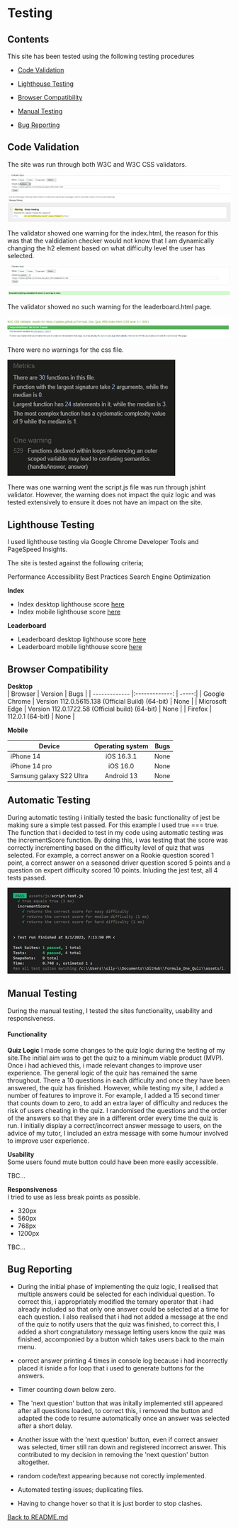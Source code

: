 # Testing

## Contents

This site has been tested using the following testing procedures

* [Code Validation](#Code-validation)  

* [Lighthouse Testing](#Lighthouse-Testing)

* [Browser Compatibility](#Browser-Compatibility)

* [Manual Testing](#Manual-Testing)

* [Bug Reporting](#Bug-Reporting)


## Code Validation  

The site was run through both W3C and W3C CSS validators.  

![Image of validator index testing](README-images/index-w3-validator.png "Optional title")  

The validator showed one warning for the index.html, the reason for this was that the valdidation checker would not know that I am dynamically changing the h2 element based on what difficulty level the user has selected.  

![Image of validator leaderboard testing](README-images/leaderboard-w3-validator.png "Optional title")  

The validator showed no such warning for the leaderboard.html page.  

![Image of css validator testing](README-images/w3-css-validator.png "Optional title")  

There were no warnings for the css file.  

![Image of javascript jshint testing](README-images/jshint-validator.png "Optional title")  

There was one warning went the script.js file was run through jshint validator. However, the warning does not impact the quiz logic and was tested extensively to ensure it does not have an impact on the site.  


## Lighthouse Testing  

I used lighthouse testing via Google Chrome Developer Tools and PageSpeed Insights.

The site is tested against the following criteria;

Performance
Accessibility
Best Practices
Search Engine Optimization


**Index**  

- Index desktop lighthouse score [here](README-images/index-desktop-lighthouse.png "Optional title")  
- Index mobile lighthouse score [here](README-images/index-mobile-lighthouse.png "Optional title")  

**Leaderboard**  

 - Leaderboard desktop lighthouse score [here](README-images/leaderboard-desktop-lighthouse.png "Optional title")  
 - Leaderboard mobile lighthouse score [here](README-images/leaderboard-mobile-lighthouse.png "Optional title") 

## Browser Compatibility 
  
**Desktop**  
| Browser            | Version                                               | Bugs  |
| -------------      |:-------------:                                        | -----:|
| Google Chrome      | Version 112.0.5615.138 (Official Build) (64-bit)      | None  |
| Microsoft Edge     | Version 112.0.1722.58 (Official build) (64-bit)       | None  |
| Firefox            | 112.0.1 (64-bit)                                      | None  |  
  
**Mobile**  


| Device                   | Operating system | Bugs  |
| -------------            |:-------------:   | -----:|
| iPhone 14                | iOS 16.3.1       | None  |
| iPhone 14 pro            | iOS 16.0         | None  |
| Samsung galaxy S22 Ultra | Android 13       | None  |

## Automatic Testing  

During automatic testing i initially tested the basic functionality of jest be making sure a simple test passed. For this example I used true === true.  
The function that i decided to test in my code using automatic testing was the incrementScore function. By doing this, i was testing that the score was correctly incrementing based on the difficulty level of quiz that was selected. For example, a correct answer on a Rookie question scored 1 point, a correct answer on a seasoned driver question scored 5 points and a question on expert difficulty scored 10 points. Inluding the jest test, all 4 tests passed.  

![Autmatic testing screenshot](README-images/automatic-testing.png "Optional title")

## Manual Testing  

During the manual testing, I tested the sites functionality, usability and responsiveness. 


#### Functionality

**Quiz Logic**
I made some changes to the quiz logic during the testing of my site.The initial aim was to get the quiz to a minimum viable product (MVP). Once i had achieved this, i made relevant changes to improve user experience. The general logic of the quiz has remained the same throughout. There a 10 questions in each difficulty and once they have been answered, the quiz has finished. However, while testing my site, I added a number of features to improve it. For example, I added a 15 second timer that counts down to zero, to add an extra layer of difficulty and reduces the risk of users cheating in the quiz. I randomised the questions and the order of the answers so that they are in a different order every time the quiz is run. I initially display a correct/incorrect answer message to users, on the advice of my tutor, I included an extra message with some humour involved to improve user experience.


**Usability**  
Some users found mute button could have been more easily accessible.  

TBC...


**Responsiveness**  
I tried to use as less break points as possible.  
- 320px  
- 560px  
- 768px  
- 1200px  

TBC...


## Bug Reporting

- During the initial phase of implementing the quiz logic, I realised that multiple answers could be selected for each individual question. To correct this, i appropriately modified the ternary operator that i had already included so that only one answer could be selected at a time for each question. I also realised that i had not added a message at the end of the quiz to notify users that the quiz was finished, to correct this, I added a short congratulatory message letting users know the quiz was finished, accomponied by a button which takes users back to the main menu.  

- correct answer printing 4 times in console log because i had incorrectly placed it isnide a for loop that i used to generate buttons for the answers.  

- Timer counting down below zero.  

- The 'next question' button that was initally implemented still appeared after all questions loaded, to correct this, i removed the button and adapted the code to resume automatically once an answer was selected after a short delay.  

- Another issue with the 'next question' button, even if correct answer was selected, timer still ran down and registered incorrect answer. This contributed to my decision in removing the 'next question' button altogether.  

- random code/text appearing because not corectly implemented.  

- Automated testing issues; duplicating files.  

- Having to change hover so that it is just border to stop clashes.


[Back to README.md](https://github.com/ojalaw/Formula_One_Quiz_MP2)
